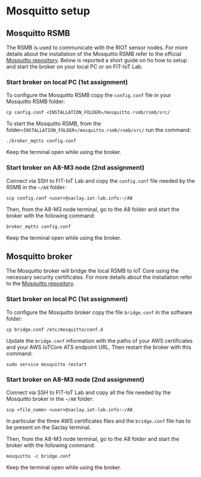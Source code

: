 # Mosquitto setup

## Mosquitto RSMB

The RSMB is used to communicate with the RIOT sensor nodes. For more details about the installation of the Mosquitto RSMB refer to the official [Mosquitto repository](https://github.com/eclipse/mosquitto.rsmb). Below is reported a short guide on ho how to setup and start the broker on your local PC or on FIT-IoT Lab.

### Start broker on local PC (1st assignment)

To configure the Mosquitto RSMB copy the `config.conf` file in your Mosquitto RSMB folder:

    cp config.conf <INSTALLATION_FOLDER>/mosquitto.rsmb/rsmb/src/ 

To start the Mosquitto RSMB, from the folder`<INSTALLATION_FOLDER>/mosquitto.rsmb/rsmb/src/` run the command:

    ./broker_mqtts config.conf

Keep the terminal open while using the broker.

### Start broker on A8-M3 node (2nd assignment)

Connect via SSH to FIT-IoT Lab and copy the `config.conf` file needed by the RSMB in the `~/A8` folder:

    scp config.conf <user>@saclay.iot-lab.info:~/A8

Then, from the A8-M3 node terminal, go to the A8 folder and start the broker with the following command:

    broker_mqtts config.conf

Keep the terminal open while using the broker.

## Mosquitto broker

The Mosquitto broker will bridge the local RSMB to IoT Core using the necessary security certificates. For more details about the installation refer to the [Mosquitto repository](https://github.com/eclipse/mosquitto).

### Start broker on local PC (1st assignment) 

To configure the Mosquitto broker copy the file `bridge.conf` in the software folder:

    cp bridge.conf /etc/mosquitto/conf.d

Update the `bridge.conf` information with the paths of your AWS certificates and your AWS IoTCore ATS endpoint URL. Then restart the broker with this command:

    sudo service mosquitto restart

### Start broker on A8-M3 node (2nd assignment)

Connect via SSH to FIT-IoT Lab and copy all the file needed by the Mosquitto broker in the `~/A8` folder:

    scp <file_name> <user>@saclay.iot-lab.info:~/A8

In particular the three AWS certificates files and the `bridge.conf` file has to be present on the Saclay terminal.

Then, from the A8-M3 node terminal, go to the A8 folder and start the broker with the following command:

    mosquitto -c bridge.conf

Keep the terminal open while using the broker.